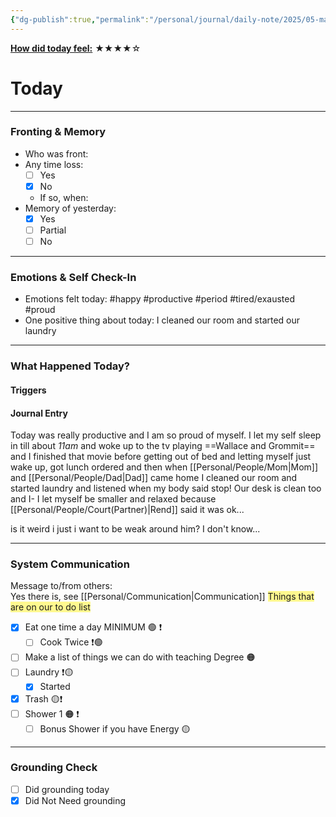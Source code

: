 ```yaml
---
{"dg-publish":true,"permalink":"/personal/journal/daily-note/2025/05-may/2025-05-10/","tags":["daily"],"noteIcon":""}
---
```


**<u>How did today feel:</u>** ★★★★☆
# Today
---

### Fronting & Memory
- Who was front:  
- Any time loss: 
	- [ ] Yes 
	- [x] No  
	- If so, when:  
- Memory of yesterday: 
	- [x] Yes
	- [ ] Partial
	- [ ] No  

---

### Emotions & Self Check-In
- Emotions felt today:  #happy #productive #period #tired/exausted #proud
- One positive thing about today:  I cleaned our room and started our laundry 

---

### What Happened Today?
#### Triggers 

#### Journal Entry
Today was really productive and I am so proud of myself. I let my self sleep in till about *11am* and woke up to the tv playing ==Wallace and Grommit== and I finished that movie before getting out of bed and letting myself just wake up, got lunch ordered and then when [[Personal/People/Mom\|Mom]] and [[Personal/People/Dad\|Dad]] came home I cleaned our room and started laundry and listened when my body said stop! Our desk is clean too and I- I let myself be smaller and relaxed because [[Personal/People/Court(Partner)\|Rend]] said it was ok... 

is it weird i just i want to be weak around him? I don't know...

---

### System Communication  
Message to/from others:  
Yes there is, see [[Personal/Communication\|Communication]]
<span style="background:#fff88f">Things that are on our to do list </span>
- [x] Eat one time a day MINIMUM 🟢 ❗
	- [ ] Cook Twice ❗🟢
- [ ] Make a list of things we can do with teaching Degree 🟠
- [ ] Laundry ❗🟡
	- [x] Started
- [x] Trash 🟡❗
- [ ]  Shower 1 🟠 ❗
	- [ ] Bonus Shower if you have Energy 🟡

---

### Grounding Check  
-  [ ] Did grounding today  
-  [x] Did Not Need grounding  
